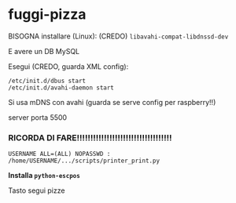 # fuggi-pizza

BISOGNA installare (Linux): (CREDO) `libavahi-compat-libdnssd-dev`

E avere un DB MySQL

Esegui (CREDO, guarda XML config):

```
/etc/init.d/dbus start
/etc/init.d/avahi-daemon start
```

Si usa mDNS con avahi (guarda se serve config per raspberry!!)

server porta 5500

### RICORDA DI FARE!!!!!!!!!!!!!!!!!!!!!!!!!!!!!!!!!!!

```
USERNAME ALL=(ALL) NOPASSWD : /home/USERNAME/.../scripts/printer_print.py
```

**Installa `python-escpos`**

Tasto segui pizze

